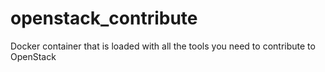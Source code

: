 # openstack_contribute
Docker container that is loaded with all the tools you need to contribute to OpenStack
